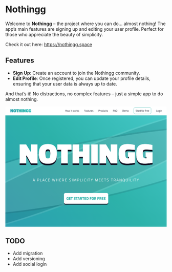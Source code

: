 # Nothingg

Welcome to **Nothingg** – the project where you can do... almost nothing! The app’s main features are signing up and editing your user profile. Perfect for those who appreciate the beauty of simplicity.

Check it out here: <a href="https://nothingg.space" target="_blank">https://nothingg.space</a>

## Features

- **Sign Up**: Create an account to join the Nothingg community.
- **Edit Profile**: Once registered, you can update your profile details, ensuring that your user data is always up to date.

And that’s it! No distractions, no complex features – just a simple app to do almost nothing.

![Screenshot of Nothingg](images/preview.png)

## TODO

- Add migration
- Add versioning
- Add social login
